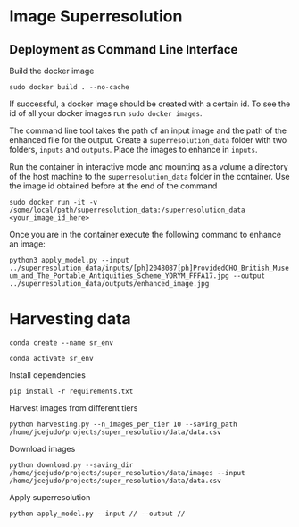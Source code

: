 # Image Superresolution

## Deployment as Command Line Interface

Build the docker image

`sudo docker build . --no-cache`

If successful, a docker image should be created with a certain id. To see the id of all your docker images run `sudo docker images`.

The command line tool takes the path of an input image and the path of the enhanced file for the output. Create a `superresolution_data` folder with two folders, `inputs` and `outputs`. Place the images to enhance in `inputs`. 

Run the container in interactive mode and mounting as a volume a directory of the host machine to the `superresolution_data` folder in the container. Use the image id obtained before at the end of the command

`sudo docker run -it -v /some/local/path/superresolution_data:/superresolution_data <your_image_id_here>`

Once you are in the container execute the following command to enhance an image:

`python3 apply_model.py --input ../superresolution_data/inputs/[ph]2048087[ph]ProvidedCHO_British_Museum_and_The_Portable_Antiquities_Scheme_YORYM_FFFA17.jpg --output ../superresolution_data/outputs/enhanced_image.jpg`


# Harvesting data

`conda create --name sr_env`

`conda activate sr_env`

Install dependencies

`pip install -r requirements.txt`

Harvest images from different tiers

`python harvesting.py --n_images_per_tier 10 --saving_path /home/jcejudo/projects/super_resolution/data/data.csv`

Download images

`python download.py --saving_dir /home/jcejudo/projects/super_resolution/data/images --input /home/jcejudo/projects/super_resolution/data/data.csv`

Apply superresolution

`python apply_model.py --input // --output //`
